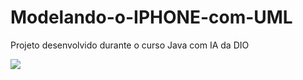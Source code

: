 # Modelando-o-IPHONE-com-UML
Projeto desenvolvido durante o curso Java com IA da DIO

[![](https://mermaid.ink/img/pako:eNptksFuwjAMhl8lyqnT4AWqXdB24TCExrRTLyZxW0tpXLkJ2mC8-0JbRlHJJbH925-d5KQNW9S5Ng667o2gEmgKr9JatzV7VC-_y6X6wFbYxsCi3mNHBtxcs2pB0NWsPtFhyZ4Mz0UbOGAFNtVZ-4DiMfSaQdj38IB1GsJKPQc2INnTv91C7O4cXWIbYg8y5GZNv-W7IOSrUXee4h60feM5qlJ5HxsUvq-RghDQW5zSKWUTyCuLIPEXHy-xB8z5LdyQ-E17ki1U5CGL4uZYS8OEGz7Aag_ZtKMIjo5wTb_Oqxc6TdAA2fTSParQocYGC52no8USoguFLvxFCunudz_e6DxIxIUWjlWt8xJcl6zY2jT4-FNG7_kPEQ6-pw?type=png)](https://mermaid.live/edit#pako:eNptksFuwjAMhl8lyqnT4AWqXdB24TCExrRTLyZxW0tpXLkJ2mC8-0JbRlHJJbH925-d5KQNW9S5Ng667o2gEmgKr9JatzV7VC-_y6X6wFbYxsCi3mNHBtxcs2pB0NWsPtFhyZ4Mz0UbOGAFNtVZ-4DiMfSaQdj38IB1GsJKPQc2INnTv91C7O4cXWIbYg8y5GZNv-W7IOSrUXee4h60feM5qlJ5HxsUvq-RghDQW5zSKWUTyCuLIPEXHy-xB8z5LdyQ-E17ki1U5CGL4uZYS8OEGz7Aag_ZtKMIjo5wTb_Oqxc6TdAA2fTSParQocYGC52no8USoguFLvxFCunudz_e6DxIxIUWjlWt8xJcl6zY2jT4-FNG7_kPEQ6-pw)

